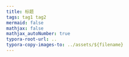 ```yaml
---
title: 标题
tags: tag1 tag2
mermaid: false
mathjax: false
mathjax_autoNumber: true
typora-root-url: ..
typora-copy-images-to: ../assets/${filename}
---
```


